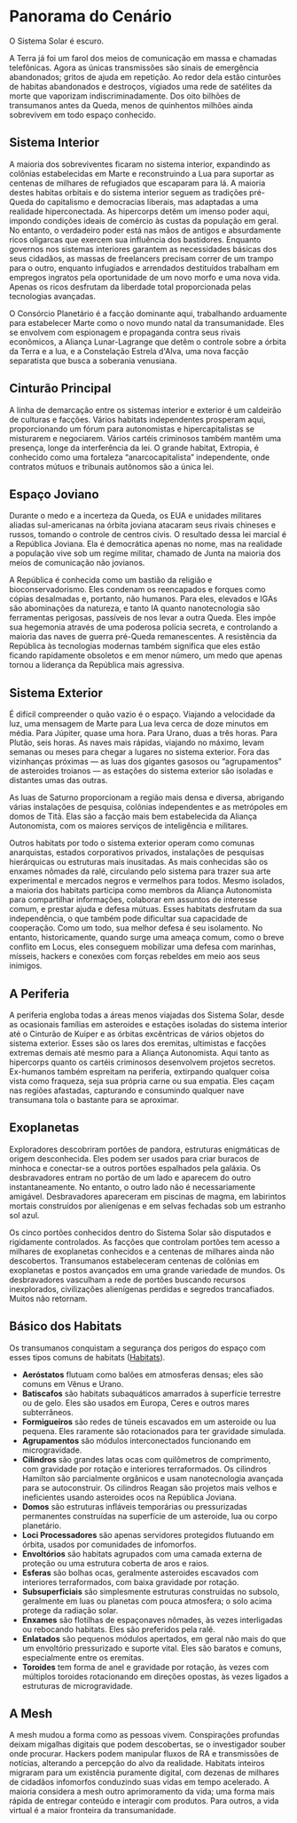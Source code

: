 # Panorama do Cenário

O Sistema Solar é escuro.

A Terra já foi um farol dos meios de comunicação em massa e chamadas telefônicas. Agora as únicas transmissões são sinais de emergência abandonados; gritos de ajuda em repetição. Ao redor dela estão cinturões de habitas abandonados e destroços, vigiados uma rede de satélites da morte que vaporizam indiscriminadamente. Dos oito bilhões de transumanos antes da Queda, menos de quinhentos milhões ainda sobrevivem em todo espaço conhecido.

## Sistema Interior

A maioria dos sobreviventes ficaram no sistema interior, expandindo as colônias estabelecidas em Marte e reconstruindo a Lua para suportar as centenas de milhares de refugiados que escaparam para lá. A maioria destes habitas orbitais e do sistema interior seguem as tradições pré-Queda do capitalismo e democracias liberais, mas adaptadas a uma realidade hiperconectada. As hipercorps detêm um imenso poder aqui, impondo condições ideais de comércio às custas da população em geral. No entanto, o verdadeiro poder está nas mãos de antigos e absurdamente ricos oligarcas que exercem sua influência dos bastidores. Enquanto governos nos sistemas interiores garantem as necessidades básicas dos seus cidadãos, as massas de freelancers precisam correr de um trampo para o outro, enquanto infugiados e arrendados destituídos trabalham em empregos ingratos pela oportunidade de um novo morfo e uma nova vida. Apenas os ricos desfrutam da liberdade total proporcionada pelas tecnologias avançadas.

O Consórcio Planetário é a facção dominante aqui, trabalhando arduamente para estabelecer Marte como o novo mundo natal da transumanidade. Eles se envolvem com espionagem e propaganda contra seus rivais econômicos, a Aliança Lunar-Lagrange que detêm o controle sobre a órbita da Terra e a lua, e a Constelação Estrela d'Alva, uma nova facção separatista que busca a soberania venusiana.

## Cinturão Principal

A linha de demarcação entre os sistemas interior e exterior é um caldeirão de culturas e facções. Vários habitats independentes prosperam aqui, proporcionando um fórum para autonomistas e hipercapitalistas se misturarem e negociarem. Vários cartéis criminosos também mantêm uma presença, longe da interferência da lei. O grande habitat, Extropia, é conhecido como uma fortaleza “anarcocapitalista” independente, onde contratos mútuos e tribunais autônomos são a única lei.

## Espaço Joviano

Durante o medo e a incerteza da Queda, os EUA e unidades militares aliadas sul-americanas na órbita joviana atacaram seus rivais chineses e russos, tomando o controle de centros civis. O resultado dessa lei marcial é a República Joviana. Ela é democrática apenas no nome, mas na realidade a população vive sob um regime militar, chamado de Junta na maioria dos meios de comunicação não jovianos.

A República é conhecida como um bastião da religião e bioconservadorismo. Eles condenam os reencapados e forques como cópias desalmadas e, portanto, não humanos. Para eles, elevados e IGAs são abominações da natureza, e tanto IA quanto nanotecnologia são ferramentas perigosas, passíveis de nos levar a outra Queda. Eles impõe sua hegemonia através de uma poderosa polícia secreta, e controlando a maioria das naves de guerra pré-Queda remanescentes. A resistência da República às tecnologias modernas também significa que eles estão ficando rapidamente obsoletos e em menor número, um medo que apenas tornou a liderança da República mais agressiva.

## Sistema Exterior

É difícil compreender o quão vazio é o espaço. Viajando a velocidade da luz, uma mensagem de Marte para Lua leva cerca de doze minutos em média. Para Júpiter, quase uma hora. Para Urano, duas a três horas. Para Plutão, seis horas. As naves mais rápidas, viajando no máximo, levam semanas ou meses para chegar a lugares no sistema exterior. Fora das vizinhanças próximas — as luas dos gigantes gasosos ou “agrupamentos” de asteroides troianos — as estações do sistema exterior são isoladas e distantes umas das outras.

As luas de Saturno proporcionam a região mais densa e diversa, abrigando várias instalações de pesquisa, colônias independentes e as metrópoles em domos de Titã. Elas são a facção mais bem estabelecida da Aliança Autonomista, com os maiores serviços de inteligência e militares.

Outros habitats por todo o sistema exterior operam como comunas anarquistas, estados corporativos privados, instalações de pesquisas hierárquicas ou estruturas mais inusitadas. As mais conhecidas são os enxames nômades da ralé, circulando pelo sistema para trazer sua arte experimental e mercados negros e vermelhos para todos. Mesmo isolados, a maioria dos habitats participa como membros da Aliança Autonomista para compartilhar informações, colaborar em assuntos de interesse comum, e prestar ajuda e defesa mútuas. Esses habitats desfrutam da sua independência, o que também pode dificultar sua capacidade de cooperação. Como um todo, sua melhor defesa é seu isolamento. No entanto, historicamente, quando surge uma ameaça comum, como o breve conflito em Locus, eles conseguem mobilizar uma defesa com marinhas, mísseis, hackers e conexões com forças rebeldes em meio aos seus inimigos.

## A Periferia

A periferia engloba todas a áreas menos viajadas dos Sistema Solar, desde as ocasionais famílias em asteroides e estações isoladas do sistema interior até o Cinturão de Kuiper e as órbitas excêntricas de vários objetos do sistema exterior. Esses são os lares dos eremitas, ultimistas e facções extremas demais até mesmo para a Aliança Autonomista. Aqui tanto as hipercorps quanto os cartéis criminosos desenvolvem projetos secretos. Ex-humanos também espreitam na periferia, extirpando qualquer coisa vista como fraqueza, seja sua própria carne ou sua empatia. Eles caçam nas regiões afastadas, capturando e consumindo qualquer nave transumana tola o bastante para se aproximar.

## Exoplanetas

Exploradores descobriram portões de pandora, estruturas enigmáticas de origem desconhecida. Eles podem ser usados para criar buracos de minhoca e conectar-se a outros portões espalhados pela galáxia. Os desbravadores entram no portão de um lado e aparecem do outro instantaneamente. No entanto, o outro lado não é necessariamente amigável. Desbravadores apareceram em piscinas de magma, em labirintos mortais construídos por alienígenas e em selvas fechadas sob um estranho sol azul.

Os cinco portões conhecidos dentro do Sistema Solar são disputados e rigidamente controlados. As facções que controlam portões tem acesso a milhares de exoplanetas conhecidos e a centenas de milhares ainda não descobertos. Transumanos estabeleceram centenas de colônias em exoplanetas e postos avançados em uma grande variedade de mundos. Os desbravadores vasculham a rede de portões buscando recursos inexplorados, civilizações alienígenas perdidas e segredos trancafiados. Muitos não retornam.

<!-- CLEANED blockquote -->

## Básico dos Habitats

Os transumanos conquistam a segurança dos perigos do espaço com esses tipos comuns de habitats ([Habitats](../07/06-habitats.md)).

<!--sort-->

- **Aeróstatos** flutuam como balões em atmosferas densas; eles são comuns em Vênus e Urano.
- **Batiscafos** são habitats subaquáticos amarrados à superfície terrestre ou de gelo. Eles são usados em Europa, Ceres e outros mares subterrâneos.
- **Formigueiros** são redes de túneis escavados em um asteroide ou lua pequena. Eles raramente são rotacionados para ter gravidade simulada.
- **Agrupamentos** são módulos interconectados funcionando em microgravidade.
- **Cilindros** são grandes latas ocas com quilômetros de comprimento, com gravidade por rotação e interiores terraformados. Os cilindros Hamilton são parcialmente orgânicos e usam nanotecnologia avançada para se autoconstruir. Os cilindros Reagan são projetos mais velhos e ineficientes usando asteroides ocos na República Joviana.
- **Domos** são estruturas infláveis temporárias ou pressurizadas permanentes construídas na superfície de um asteroide, lua ou corpo planetário.
- **Loci Processadores** são apenas servidores protegidos flutuando em órbita, usados por comunidades de infomorfos.
- **Envoltórios** são habitats agrupados com uma camada externa de proteção ou uma estrutura coberta de aros e raios.
- **Esferas** são bolhas ocas, geralmente asteroides escavados com interiores terraformados, com baixa gravidade por rotação.
- **Subsuperficiais** são simplesmente estruturas construídas no subsolo, geralmente em luas ou planetas com pouca atmosfera; o solo acima protege da radiação solar.
- **Enxames** são flotilhas de espaçonaves nômades, às vezes interligadas ou rebocando habitats. Eles são preferidos pela ralé.
- **Enlatados** são pequenos módulos apertados, em geral não mais do que um envoltório pressurizado e suporte vital. Eles são baratos e comuns, especialmente entre os eremitas.
- **Toroides** tem forma de anel e gravidade por rotação, às vezes com múltiplos toroides rotacionando em direções opostas, às vezes ligados a estruturas de microgravidade.

<!-- CLEANED /blockquote -->

## A Mesh

A mesh mudou a forma como as pessoas vivem. Conspirações profundas deixam migalhas digitais que podem descobertas, se o investigador souber onde procurar. Hackers podem manipular fluxos de RA e transmissões de notícias, alterando a percepção do alvo da realidade. Habitats inteiros migraram para um existência puramente digital, com dezenas de milhares de cidadãos infomorfos conduzindo suas vidas em tempo acelerado. A maioria considera a mesh outro aprimoramento da vida; uma forma mais rápida de entregar conteúdo e interagir com produtos. Para outros, a vida virtual é a maior fronteira da transumanidade.
